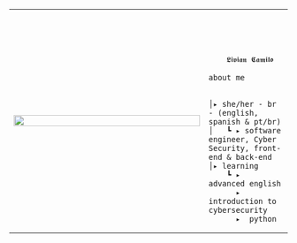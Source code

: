 <table>
    <tr>
        <!-- Ajuste da largura da célula -->
        <td style="width: 70%;">
            <!-- Ajuste da largura da imagem -->
            <img src="https://github.com/user-attachments/assets/29255dcd-afc9-42fa-86bf-1c2fdfef193d" style="width:100%; border: none;"/>
        </td>
        <td style="width: 30%; vertical-align: middle;">
            <p style="font-family: monospace; font-size: 80px;">    
                
        𝕷𝖎𝖛𝖎𝖆𝖓 𝕮𝖆𝖒𝖎𝖑𝖔 
    
</p>                                                                                                                            
                                                                                                  
                                                                                                    
        
    about me 

    
    │▸ she/her - br - (english, spanish & pt/br)
    │   ┗ ▸ software engineer, Cyber Security, front-end & back-end                                              
    │▸ learning
        ┗ ▸  advanced english
          ▸  introduction to cybersecurity
          ▸  python


